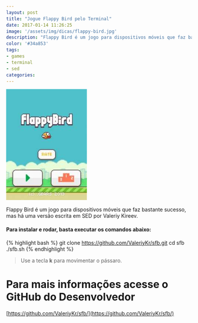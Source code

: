 ```yaml
---
layout: post
title: "Jogue Flappy Bird pelo Terminal"
date: 2017-01-14 11:26:25
image: '/assets/img/dicas/flappy-bird.jpg'
description: "Flappy Bird é um jogo para dispositivos móveis que faz bastante sucesso, mas há uma versão escrita em SED por Valeriy Kireev."
color: '#34a853'
tags:
- games
- terminal
- sed
categories:
---
```


![Flappy Bird](/assets/img/dicas/flappy-bird.jpg)

Flappy Bird é um jogo para dispositivos móveis que faz bastante sucesso, mas há uma versão escrita em SED por Valeriy Kireev.

#### Para instalar e rodar, basta executar os comandos abaixo:
{% highlight bash %}
git clone https://github.com/ValeriyKr/sfb.git
cd sfb
./sfb.sh
{% endhighlight %}

> Use a tecla __k__ para movimentar o pássaro.

# Para mais informações acesse o GitHub do Desenvolvedor

[https://github.com/ValeriyKr/sfb/](https://github.com/ValeriyKr/sfb/)

<script async src="https://pagead2.googlesyndication.com/pagead/js/adsbygoogle.js"></script>

<!-- Informat -->
<ins class="adsbygoogle"
 style="display:block"
 data-ad-client="ca-pub-2838251107855362"
 data-ad-slot="2327980059"
 data-ad-format="auto"
 data-full-width-responsive="true"></ins>

<script>
(adsbygoogle = window.adsbygoogle || []).push({});
</script>



